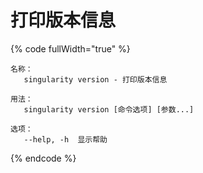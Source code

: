 # 打印版本信息

{% code fullWidth="true" %}
```
名称：
   singularity version - 打印版本信息

用法：
   singularity version [命令选项] [参数...]

选项：
   --help, -h  显示帮助
```
{% endcode %}